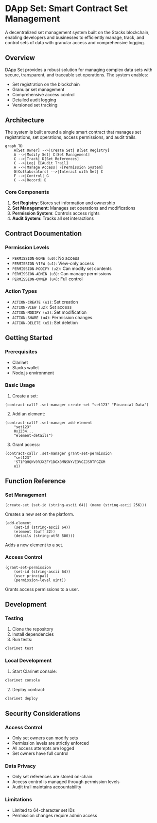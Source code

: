 # DApp Set: Smart Contract Set Management

A decentralized set management system built on the Stacks blockchain, enabling developers and businesses to efficiently manage, track, and control sets of data with granular access and comprehensive logging.

## Overview

DApp Set provides a robust solution for managing complex data sets with secure, transparent, and traceable set operations. The system enables:

- Set registration on the blockchain
- Granular set management
- Comprehensive access control
- Detailed audit logging
- Versioned set tracking

## Architecture

The system is built around a single smart contract that manages set registrations, set operations, access permissions, and audit trails.

```mermaid
graph TD
    A[Set Owner] -->|Create Set| B[Set Registry]
    A -->|Modify Set| C[Set Management]
    C -->|Track| D[Set References]
    C -->|Log| E[Audit Trail]
    A -->|Manage Access| F[Permission System]
    G[Collaborators] -->|Interact with Set| C
    F -->|Control| G
    C -->|Record| E
```

### Core Components

1. **Set Registry**: Stores set information and ownership
2. **Set Management**: Manages set operations and modifications
3. **Permission System**: Controls access rights
4. **Audit System**: Tracks all set interactions

## Contract Documentation

### Permission Levels

- `PERMISSION-NONE (u0)`: No access
- `PERMISSION-VIEW (u1)`: View-only access
- `PERMISSION-MODIFY (u2)`: Can modify set contents
- `PERMISSION-ADMIN (u3)`: Can manage permissions
- `PERMISSION-OWNER (u4)`: Full control

### Action Types

- `ACTION-CREATE (u1)`: Set creation
- `ACTION-VIEW (u2)`: Set access
- `ACTION-MODIFY (u3)`: Set modification
- `ACTION-SHARE (u4)`: Permission changes
- `ACTION-DELETE (u5)`: Set deletion

## Getting Started

### Prerequisites

- Clarinet
- Stacks wallet
- Node.js environment

### Basic Usage

1. Create a set:
```clarity
(contract-call? .set-manager create-set "set123" "Financial Data")
```

2. Add an element:
```clarity
(contract-call? .set-manager add-element 
    "set123" 
    0x1234... 
    "element-details")
```

3. Grant access:
```clarity
(contract-call? .set-manager grant-set-permission 
    "set123" 
    'ST1PQHQKV0RJXZFY1DGX8MNSNYVE3VGZJSRTPGZGM 
    u1)
```

## Function Reference

### Set Management

```clarity
(create-set (set-id (string-ascii 64)) (name (string-ascii 256)))
```
Creates a new set on the platform.

```clarity
(add-element 
    (set-id (string-ascii 64))
    (element (buff 32))
    (details (string-utf8 500)))
```
Adds a new element to a set.

### Access Control

```clarity
(grant-set-permission 
    (set-id (string-ascii 64))
    (user principal)
    (permission-level uint))
```
Grants access permissions to a user.

## Development

### Testing

1. Clone the repository
2. Install dependencies
3. Run tests:
```bash
clarinet test
```

### Local Development

1. Start Clarinet console:
```bash
clarinet console
```

2. Deploy contract:
```bash
clarinet deploy
```

## Security Considerations

### Access Control
- Only set owners can modify sets
- Permission levels are strictly enforced
- All access attempts are logged
- Set owners have full control

### Data Privacy
- Only set references are stored on-chain
- Access control is managed through permission levels
- Audit trail maintains accountability

### Limitations
- Limited to 64-character set IDs
- Permission changes require admin access